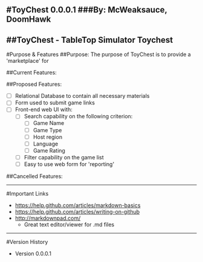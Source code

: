 #ToyChest 0.0.0.1
###By: McWeaksauce, DoomHawk
---
##ToyChest - TableTop Simulator Toychest
---
#Purpose & Features
##Purpose:
The purpose of ToyChest is to provide a 'marketplace' for 

##Current Features:

##Proposed Features:
- [ ] Relational Database to contain all necessary materials
- [ ] Form used to submit game links
- [ ] Front-end web UI with:
	- [ ] Search capability on the following criterion:
		- [ ] Game Name
		- [ ] Game Type
		- [ ] Host region
		- [ ] Language
		- [ ] Game Rating
	- [ ] Filter capability on the game list
	- [ ] Easy to use web form for 'reporting' 

##Cancelled Features:

---
#Important Links
- https://help.github.com/articles/markdown-basics
- https://help.github.com/articles/writing-on-github
- http://markdownpad.com/
	- Great text editor/viewer for .md files

---
#Version History
* Version 0.0.0.1